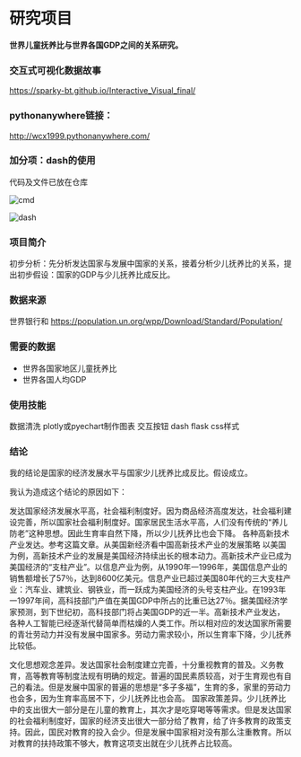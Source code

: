 # 研究项目
**世界儿童抚养比与世界各国GDP之间的关系研究。**

### 交互式可视化数据故事
https://sparky-bt.github.io/Interactive_Visual_final/

### pythonanywhere链接：
http://wcx1999.pythonanywhere.com/

### 加分项：dash的使用
代码及文件已放在仓库

![cmd](https://github.com/Sparky-bt/Interactive_Visual_final/blob/master/images/%E5%BE%AE%E4%BF%A1%E5%9B%BE%E7%89%87_20200105215010.png)

![dash](https://github.com/Sparky-bt/Interactive_Visual_final/blob/master/images/%E5%BE%AE%E4%BF%A1%E5%9B%BE%E7%89%87_20200105215023.png)

### 项目简介
初步分析：先分析发达国家与发展中国家的关系，接着分析少儿抚养比的关系，提出初步假设：国家的GDP与少儿抚养比成反比。

### 数据来源
世界银行和
https://population.un.org/wpp/Download/Standard/Population/

### 需要的数据
- 世界各国家地区儿童抚养比
- 世界各国人均GDP

### 使用技能
数据清洗
plotly或pyechart制作图表
交互按钮
dash
flask
css样式

### 结论
我的结论是国家的经济发展水平与国家少儿抚养比成反比。假设成立。

我认为造成这个结论的原因如下：

发达国家经济发展水平高，社会福利制度好。因为商品经济高度发达，社会福利建设完善，所以国家社会福利制度好。国家居民生活水平高，人们没有传统的“养儿防老”这种思想。因此生育率自然下降，所以少儿抚养比也会下降。
各种高新技术产业发达。参考这篇文章。从美国新经济看中国高新技术产业的发展策略
以美国为例，高新技术产业的发展是美国经济持续出长的根本动力。高新技术产业已成为美国经济的“支柱产业”。以信息产业为例，从1990年一1996年，美国信息产业的销售额增长了57％，达到8600亿美元。信息产业已超过美国80年代的三大支柱产业：汽车业、建筑业、钢铁业，而一跃成为美国经济的头号支柱产业。在1993年一1997年间，高科技部门产值在美国GDP中所占的比重已达27％。据美国经济学家预测，到下世纪初，高科技部门将占美国GDP的近一半。高新技术产业发达，各种人工智能已经逐渐代替简单而枯燥的人类工作。所以相对应的发达国家所需要的青壮劳动力并没有发展中国家多。劳动力需求较小，所以生育率下降，少儿抚养比较低。

文化思想观念差异。发达国家社会制度建立完善，十分重视教育的普及。义务教育，高等教育等制度法规有明确的规定。普遍的国民素质较高，对于生育观也有自己的看法。但是发展中国家的普遍的思想是“多子多福”，生育的多，家里的劳动力也会多，因为生育率高居不下，少儿抚养比也会高。
国家政策差异。少儿抚养比中的支出很大一部分是在儿童的教育上，其次才是吃穿喝等等需求。但是发达国家的社会福利制度好，国家的经济支出很大一部分给了教育，给了许多教育的政策支持。因此，国民对教育的投入会少。但是发展中国家相对没有那么注重教育。所以对教育的扶持政策不够大，教育这项支出就在少儿抚养占比较高。

